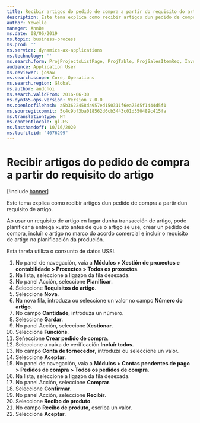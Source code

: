 ```yaml
---
title: Recibir artigos do pedido de compra a partir do requisito do artigo
description: Este tema explica como recibir artigos dun pedido de compra a partir dun requisito de artigo.
author: Yowelle
manager: AnnBe
ms.date: 08/06/2019
ms.topic: business-process
ms.prod: ''
ms.service: dynamics-ax-applications
ms.technology: ''
ms.search.form: ProjProjectsListPage, ProjTable, ProjSalesItemReq, InventItemIdLookupSimple, PurchCreateFromSalesOrder, VendAccountItemLookup, PurchTable, PurchEditLines
audience: Application User
ms.reviewer: josaw
ms.search.scope: Core, Operations
ms.search.region: Global
ms.author: andchoi
ms.search.validFrom: 2016-06-30
ms.dyn365.ops.version: Version 7.0.0
ms.openlocfilehash: a5b3622458da957ed150311f6ea75d5f1444d5f1
ms.sourcegitcommit: 5c4c9bf3ba018562d6cb3443c01d550489c415fa
ms.translationtype: HT
ms.contentlocale: gl-ES
ms.lasthandoff: 10/16/2020
ms.locfileid: "4076299"
---
```

# <a name="receive-items-on-purchase-order-from-item-requirement"></a>Recibir artigos do pedido de compra a partir do requisito do artigo

[!include [banner](../../includes/banner.md)]

Este tema explica como recibir artigos dun pedido de compra a partir dun requisito de artigo.

Ao usar un requisito de artigo en lugar dunha transacción de artigo, pode planificar a entrega xusto antes de que o artigo se use, crear un pedido de compra, incluír o artigo no marco do acordo comercial e incluír o requisito de artigo na planificación da produción. 

Esta tarefa utiliza o conxunto de datos USSI.

1. No panel de navegación, vaia a **Módulos > Xestión de proxectos e contabilidade > Proxectos > Todos os proxectos**.
2. Na lista, seleccione a ligazón da fila desexada.
3. No panel Acción, seleccione **Planificar**.
4. Seleccione **Requisitos do artigo**.
5. Seleccione **Nova**.
6. Na nova fila, introduza ou seleccione un valor no campo **Número do artigo**.
7. No campo **Cantidade**, introduza un número.
8. Seleccione **Gardar**.
9. No panel Acción, seleccione **Xestionar**.
10. Seleccione **Funcións**.
11. Señeccione **Crear pedido de compra**.
12. Seleccione a caixa de verificación **Incluír todos**.
13. No campo **Conta de fornecedor**, introduza ou seleccione un valor.
14. Seleccione **Aceptar**.
15. No panel de navegación, vaia a **Módulos > Contas pendentes de pago > Pedidos de compra > Todos os pedidos de compra**.
16. Na lista, seleccione a ligazón da fila desexada.
17. No panel Acción, seleccione **Comprar**.
18. Seleccione **Confirmar**.
19. No panel Acción, seleccione **Recibir**.
20. Seleccione **Recibo de produto**.
21. No campo **Recibo de produto**, escriba un valor.
22. Seleccione **Aceptar**.

